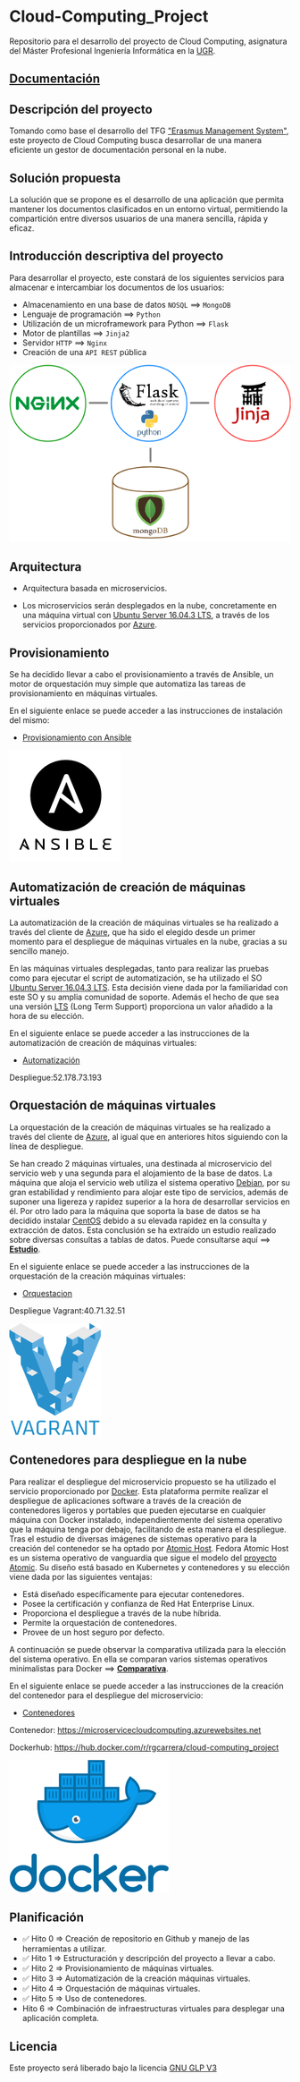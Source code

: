 # Cloud-Computing_Project

Repositorio para el desarrollo del proyecto de Cloud Computing, asignatura del Máster Profesional Ingeniería Informática en la [UGR](https://www.ugr.es/).

## [Documentación](https://ramongago.github.io/Cloud-Computing_Project/)

## Descripción del proyecto

Tomando como base el desarrollo del TFG ["Erasmus Management System"](http://www.emsystem.eu/), este proyecto de Cloud Computing busca desarrollar de una manera eficiente un gestor de documentación personal en la nube.

## Solución propuesta

La solución que se propone es el desarrollo de una aplicación que permita mantener los documentos clasificados en un entorno virtual, permitiendo la compartición entre diversos usuarios de una manera sencilla, rápida y eficaz.

## Introducción descriptiva del proyecto

Para desarrollar el proyecto, este constará de los siguientes servicios para almacenar e intercambiar los documentos de los usuarios:

- Almacenamiento en una base de datos `NOSQL` ==> `MongoDB`
- Lenguaje de programación ==> `Python`
- Utilización de un microframework para Python ==> `Flask`
- Motor de plantillas ==> `Jinja2`
- Servidor `HTTP` ==> `Nginx`
- Creación de una `API REST` pública


![alt text](docs/images/Flask+Mongo+Nginx+Jinja2.png "Diagrama")

## Arquitectura

- Arquitectura basada en microservicios.

- Los microservicios serán desplegados en la nube, concretamente en una máquina virtual con [Ubuntu Server 16.04.3 LTS](https://wiki.ubuntu.com/XenialXerus/ReleaseNotes?_ga=2.130289736.659109912.1510849497-1227624830.1510666285), a través de los servicios proporcionados por [Azure](https://azure.microsoft.com/es-es/).

## Provisionamiento

Se ha decidido llevar a cabo el provisionamiento a través de Ansible, un motor de orquestación muy simple que automatiza las tareas de provisionamiento en máquinas virtuales.

En el siguiente enlace se puede acceder a las instrucciones de instalación del mismo:

- [Provisionamiento con Ansible](provision/ansible)

![alt text](docs/images/ansible.png "Ansible")

## Automatización de creación de máquinas virtuales

La automatización de la creación de máquinas virtuales se ha realizado a través del cliente de [Azure](https://azure.microsoft.com/es-es/), que ha sido el elegido desde un primer momento para el despliegue de máquinas virtuales en la nube, gracias a su sencillo manejo.

En las máquinas virtuales desplegadas, tanto para realizar las pruebas como para ejecutar el script de automatización, se ha utilizado el SO [Ubuntu Server 16.04.3 LTS](https://wiki.ubuntu.com/XenialXerus/ReleaseNotes?_ga=2.130289736.659109912.1510849497-1227624830.1510666285). Esta decisión viene dada por la familiaridad con este SO  y su amplia comunidad de soporte. Además el hecho de que sea una versión [LTS](https://wiki.ubuntu.com/LTS) (Long Term Support) proporciona un valor añadido a la hora de su elección.

En el siguiente enlace se puede acceder a las instrucciones de la automatización de creación de máquinas virtuales:

- [Automatización](automation/)

Despliegue:52.178.73.193

## Orquestación de máquinas virtuales

La orquestación de la creación de máquinas virtuales se ha realizado a través del cliente de [Azure](https://azure.microsoft.com/es-es/), al igual que en anteriores hitos siguiendo con la línea de despliegue.

Se han creado 2 máquinas virtuales, una destinada al microservicio del servicio web y una segunda para el alojamiento de la base de datos.
La máquina que aloja el servicio web utiliza el sistema operativo [Debian](https://www.debian.org/intro/about), por su gran estabilidad y rendimiento para alojar este tipo de servicios, además de suponer una ligereza y rapidez superior a la hora de desarrollar servicios en él.
Por otro lado para la máquina que soporta la base de datos se ha decidido instalar [CentOS](https://www.centos.org/about/) debido a su elevada rapidez en la consulta y extracción de datos. Esta conclusión se ha extraído un estudio realizado sobre diversas consultas a tablas de datos. Puede consultarse aquí ==> [**Estudio**](http://investigacionit.com.ar/es/el-mejor-linux-para-mysql/).

En el siguiente enlace se puede acceder a las instrucciones de la orquestación de la creación máquinas virtuales:

- [Orquestacion](orquestacion/)

Despliegue Vagrant:40.71.32.51

![alt text](docs/images/vagrant.png "Vagrant")

## Contenedores para despliegue en la nube

Para realizar el despliegue del microservicio propuesto se ha utilizado el servicio proporcionado por [Docker](https://www.docker.com/).
Esta plataforma permite realizar el despliegue de aplicaciones software a través de la creación de contenedores ligeros y portables que pueden ejecutarse en cualquier máquina con Docker instalado, independientemente del sistema operativo que la máquina tenga por debajo, facilitando de esta manera el despliegue.
Tras el estudio de diversas imágenes de sistemas operativo para la creación del contenedor se ha optado por [Atomic Host](http://www.projectatomic.io/download/).
Fedora Atomic Host es un sistema operativo de vanguardia que sigue el modelo del [proyecto Atomic](http://www.projectatomic.io/docs/introduction/). Su diseño está basado en Kubernetes y contenedores y su elección viene dada por las siguientes ventajas:
- Está diseñado específicamente para ejecutar contenedores.
- Posee la certificación y confianza de Red Hat Enterprise Linux.
- Proporciona el despliegue a través de la nube híbrida.
- Permite la orquestación de contenedores.
- Provee de un host seguro por defecto.

A continuación se puede observar la comparativa utilizada para la elección del sistema operativo. En ella se comparan varios sistemas operativos minimalistas para Docker ==> [**Comparativa**](https://www.inovex.de/blog/docker-a-comparison-of-minimalistic-operating-systems/).

En el siguiente enlace se puede acceder a las instrucciones de la creación del contenedor para el despliegue del microservicio:

- [Contenedores](contenedores/)

Contenedor: https://microservicecloudcomputing.azurewebsites.net

Dockerhub: https://hub.docker.com/r/rgcarrera/cloud-computing_project

![alt text](docs/images/docker.png "Docker")

## Planificación

- :white_check_mark: Hito 0 => Creación de repositorio en Github y manejo de las herramientas a utilizar.
- :white_check_mark: Hito 1 => Estructuración y descripción del proyecto a llevar a cabo.
- :white_check_mark: Hito 2 => Provisionamiento de máquinas virtuales.
- :white_check_mark: Hito 3 => Automatización de la creación máquinas virtuales.
- :white_check_mark: Hito 4 => Orquestación de máquinas virtuales.
- :white_check_mark: Hito 5 => Uso de contenedores.
- Hito 6 => Combinación de infraestructuras virtuales para desplegar una aplicación completa.


## Licencia
Este proyecto será liberado bajo la licencia [GNU GLP V3](https://github.com/RamonGago/Cloud-Computing_Project/blob/master/LICENSE)
